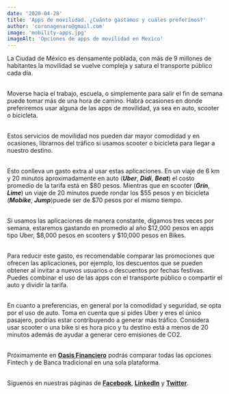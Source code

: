 ```yaml
--- 
date: '2020-04-28' 
title: 'Apps de movilidad. ¿Cuánto gastamos y cuáles preferimos?' 
author: 'coronagenaro@gmail.com'
image: 'mobility-apps.jpg'
imageAlt: 'Opciones de apps de movilidad en Mexico'
--- 
```


La Ciudad de México es densamente poblada, con más de 9 millones de habitantes la movilidad se vuelve compleja y satura el transporte público cada día. <br/><br/>

Moverse hacia el trabajo, escuela, o simplemente para salir el fin de semana puede tomar más de una hora de camino. Habrá ocasiones en donde preferiremos usar alguna de las apps de movilidad, ya sea en auto, scooter o bicicleta. <br/><br/>

Estos servicios de movilidad nos pueden dar mayor comodidad y en ocasiones, librarnos del tráfico si usamos scooter o bicicleta para llegar a nuestro destino. <br/><br/>

Esto conlleva un gasto extra al usar estas aplicaciones. En un viaje de 6 km y 20 minutos aproximadamente en auto (***Uber***, ***Didi***, ***Beat***) el costo promedio de la tarifa está en $80 pesos. Mientras que en scooter (***Grin***, ***Lime***) un viaje de 20 minutos puede rondar los $55 pesos y en bicicleta (***Mobike***, ***Jump***)puede ser de $70 pesos por el mismo tiempo. <br/><br/>

Si usamos las aplicaciones de manera constante, digamos tres veces por semana, estaremos gastando en promedio al año $12,000 pesos en apps tipo Uber, $8,000 pesos en scooters y $10,000 pesos en Bikes. <br/><br/>

Para reducir este gasto, es recomendable comparar las promociones que ofrecen las aplicaciones, por ejemplo, los descuentos que se pueden obtener al invitar a nuevos usuarios o descuentos por fechas festivas. Puedes combinar el uso de las apps con el transporte público o compartir el auto y dividir la tarifa. <br/><br/>

En cuanto a preferencias, en general por la comodidad y seguridad, se opta por el uso de auto. Toma en cuenta que si pides Uber y eres el único pasajero, podrías estar contribuyendo a generar más tráfico. Considera usar scooter o una bike si es hora pico y tu destino está a menos de 20 minutos además de ayudar a generar cero emisiones de CO2. <br/><br/>

Próximamente en **[Oasis Financiero](https://www.oasisfinanciero.mx)** podrás comparar todas las opciones Fintech y de Banca tradicional en una sola plataforma. <br/><br/>

Síguenos en nuestras páginas de **[Facebook](https://facebook.com/oasisfinanciero)**, **[LinkedIn](https://www.linkedin.com/company/oasisfinanciero/)** y **[Twitter](https://twitter.com/oasisfintech)**.